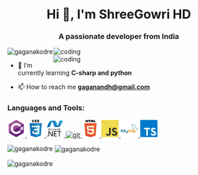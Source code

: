 
<h1 align="center">Hi 👋, I'm ShreeGowri HD</h1>
<h3 align="center">A passionate developer from India</h3>
<img src="https://i.gifer.com/JXA0.gif" alt="coding" align="right"width="400 align=right">
<img src="https://mir-s3-cdn-cf.behance.net/project_modules/disp/39305540757277.578c758b80108.gif" alt="coding" align="right"width="400 margin-left=20px">

<p align="left"> <img src="https://komarev.com/ghpvc/?username=gaganakodre&label=Profile%20views&color=0e75b6&style=flat" alt="gaganakodre" /> </p>

- 🌱 I’m currently learning **C-sharp and python**

- 📫 How to reach me **gaganandh@gmail.com**


<p align="left">
</p>

<h3 align="left">Languages and Tools:</h3>
<p align="left"> <a href="https://www.w3schools.com/cs/" target="_blank" rel="noreferrer"> <img src="https://raw.githubusercontent.com/devicons/devicon/master/icons/csharp/csharp-original.svg" alt="csharp" width="40" height="40"/> </a> <a href="https://www.w3schools.com/css/" target="_blank" rel="noreferrer"> <img src="https://raw.githubusercontent.com/devicons/devicon/master/icons/css3/css3-original-wordmark.svg" alt="css3" width="40" height="40"/> </a> <a href="https://dotnet.microsoft.com/" target="_blank" rel="noreferrer"> <img src="https://raw.githubusercontent.com/devicons/devicon/master/icons/dot-net/dot-net-original-wordmark.svg" alt="dotnet" width="40" height="40"/> </a> <a href="https://git-scm.com/" target="_blank" rel="noreferrer"> <img src="https://www.vectorlogo.zone/logos/git-scm/git-scm-icon.svg" alt="git" width="40" height="40"/> </a> <a href="https://www.w3.org/html/" target="_blank" rel="noreferrer"> <img src="https://raw.githubusercontent.com/devicons/devicon/master/icons/html5/html5-original-wordmark.svg" alt="html5" width="40" height="40"/> </a> <a href="https://developer.mozilla.org/en-US/docs/Web/JavaScript" target="_blank" rel="noreferrer"> <img src="https://raw.githubusercontent.com/devicons/devicon/master/icons/javascript/javascript-original.svg" alt="javascript" width="40" height="40"/> </a> <a href="https://www.mysql.com/" target="_blank" rel="noreferrer"> <img src="https://raw.githubusercontent.com/devicons/devicon/master/icons/mysql/mysql-original-wordmark.svg" alt="mysql" width="40" height="40"/> </a> <a href="https://www.typescriptlang.org/" target="_blank" rel="noreferrer"> <img src="https://raw.githubusercontent.com/devicons/devicon/master/icons/typescript/typescript-original.svg" alt="typescript" width="40" height="40"/> </a> </p>

<p><img align="left" src="https://github-readme-stats.vercel.app/api/top-langs?username=gaganakodre&show_icons=true&locale=en&layout=compact" alt="gaganakodre" /></p>

<p>&nbsp;<img align="center" src="https://github-readme-stats.vercel.app/api?username=gaganakodre&show_icons=true&locale=en" alt="gaganakodre" /></p>

<p><img align="center" src="https://github-readme-streak-stats.herokuapp.com/?user=gaganakodre&" alt="gaganakodre" /></p>

